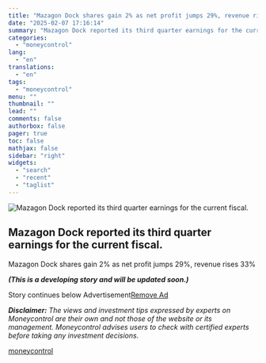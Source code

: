 ```yaml
---
title: "Mazagon Dock shares gain 2% as net profit jumps 29%, revenue rises 33%"
date: "2025-02-07 17:16:14"
summary: "Mazagon Dock reported its third quarter earnings for the current fiscal. Mazagon Dock shares gain 2% as net profit jumps 29%, revenue rises 33%(This is a developing story and will be updated soon.)Story continues below AdvertisementRemove Advar width = window.screen.width || window.innerWidth || document.documentElement.clientWidth; adKey = \"MC_ENG_PWA/MC_ENG_PWA_NEWS/MC_ENG_PWA_BUSINESS_AS/MC_ENG_PWA_ROS_NWS_BUS_AS_ATF_300\"; if (width >=..."
categories:
  - "moneycontrol"
lang:
  - "en"
translations:
  - "en"
tags:
  - "moneycontrol"
menu: ""
thumbnail: ""
lead: ""
comments: false
authorbox: false
pager: true
toc: false
mathjax: false
sidebar: "right"
widgets:
  - "search"
  - "recent"
  - "taglist"
---
```


![Mazagon Dock reported its third quarter earnings for the current fiscal.](//stat1.moneycontrol.com/mcnews//images/grey_bg.gif "Mazagon Dock reported its third quarter earnings for the current fiscal.")

Mazagon Dock reported its third quarter earnings for the current fiscal.
------------------------------------------------------------------------

 

Mazagon Dock shares gain 2% as net profit jumps 29%, revenue rises 33%

***(This is a developing story and will be updated soon.)***

Story continues below Advertisement[Remove Ad](https://www.moneycontrol.com/promos/pro.php)

***Disclaimer:** The views and investment tips expressed by experts on Moneycontrol are their own and not those of the website or its management. Moneycontrol advises users to check with certified experts before taking any investment decisions.*

[moneycontrol](https://www.moneycontrol.com/news/business/earnings/mazagon-dock-shares-gain-2-as-net-profit-jumps-29-revenue-rises-33-12933687.html)
